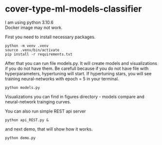 # cover-type-ml-models-classifier

I am using python 3.10.6\
Docker image may not work.


First you need to install necessary packages.
```
python -m venv .venv
source .venv/bin/activate
pip install -r requirements.txt
```

After that you can run file models.py. It will create models and visualizations if you do not have them. Be carefull because if you do not have file with hyperparameters, hypertuning will start. If hypertuning stars, you will see training neural-networks with epoch = 5 in your terminal.

```
python models.py
```

Visualizations you can find in figures directory - models compare and neural-network trainging curves.

You can also run simple REST api server
```
python api_REST.py &
```
and next demo, that will show how it works.
```
python demo.py
```

